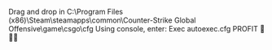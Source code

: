 Drag and drop in
C:\Program Files (x86)\Steam\steamapps\common\Counter-Strike Global Offensive\game\csgo\cfg
Using console, enter:
Exec autoexec.cfg 
PROFIT 🐇🐇🐇
